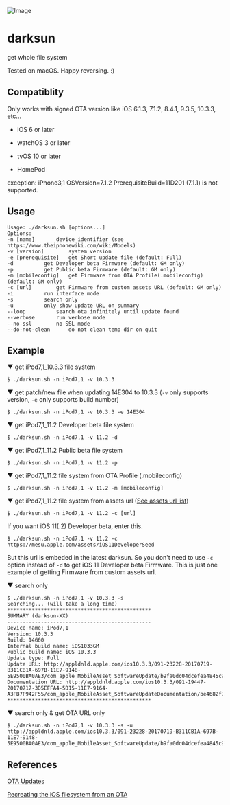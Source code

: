 ![Image](https://farm5.staticflickr.com/4212/35116006470_677981dc18_b.jpg)

# darksun

get whole file system

Tested on macOS. Happy reversing. :)

## Compatiblity

Only works with signed OTA version like iOS 6.1.3, 7.1.2, 8.4.1, 9.3.5, 10.3.3, etc...

- iOS 6 or later

- watchOS 3 or later

- tvOS 10 or later

- HomePod

exception: iPhone3,1 OSVersion=7.1.2 PrerequisiteBuild=11D201 (7.1.1) is not supported.

## Usage

	Usage: ./darksun.sh [options...]
	Options:
	-n [name]		device identifier (see https://www.theiphonewiki.com/wiki/Models)
	-v [version]		system version
	-e [prerequisite]	get Short update file (default: Full)
	-d			get Developer beta Firmware (default: GM only)
	-p			get Public beta Firmware (default: GM only)
	-m [mobileconfig]	get Firmware from OTA Profile(.mobileconfig) (default: GM only)
	-c [url]		get Firmware from custom assets URL (default: GM only)
	-i			run interface mode
	-s			search only
	-u			only show update URL on summary
	--loop			search ota infinitely until update found
	--verbose		run verbose mode
	--no-ssl		no SSL mode
	--do-not-clean		do not clean temp dir on quit

## Example

▼ get iPod7,1_10.3.3 file system

	$ ./darksun.sh -n iPod7,1 -v 10.3.3

▼ get patch/new file when updating 14E304 to 10.3.3 (`-v` only supports version, `-e` only supports build number)

	$ ./darksun.sh -n iPod7,1 -v 10.3.3 -e 14E304

▼ get iPod7,1_11.2 Developer beta file system

	$ ./darksun.sh -n iPod7,1 -v 11.2 -d

▼ get iPod7,1_11.2 Public beta file system

	$ ./darksun.sh -n iPod7,1 -v 11.2 -p

▼ get iPod7,1_11.2 file system from OTA Profile (.mobileconfig)

	$ ./darksun.sh -n iPod7,1 -v 11.2 -m [mobileconfig]

▼ get iPod7,1_11.2 file system from assets url ([See assets url list](https://www.theiphonewiki.com/wiki/OTA_Updates#External_links))

	$ ./darksun.sh -n iPod7,1 -v 11.2 -c [url]

If you want iOS 11(.2) Developer beta, enter this.

	$ ./darksun.sh -n iPod7,1 -v 11.2 -c https://mesu.apple.com/assets/iOS11DeveloperSeed

But this url is embeded in the latest darksun. So you don't need to use `-c` option instead of `-d` to get iOS 11 Developer beta Firmware. This is just one example of getting Firmware from custom assets url.

▼ search only
	
	$ ./darksun.sh -n iPod7,1 -v 10.3.3 -s
	Searching... (will take a long time)
	***********************************************
	SUMMARY (darksun-XX)
	-----------------------------------------------
	Device name: iPod7,1
	Version: 10.3.3
	Build: 14G60
	Internal build name: iOS1033GM
	Public build name: iOS 10.3.3
	Update type: Full
	Update URL: http://appldnld.apple.com/ios10.3.3/091-23228-20170719-B311CB1A-697B-11E7-9148-5E9500BA0AE3/com_apple_MobileAsset_SoftwareUpdate/b9fa0dc04dcefea4845c9ceeb2e7e80efc9e9ee6.zip
	Documentation URL: http://appldnld.apple.com/ios10.3.3/091-19447-20170717-3D5EFFA4-5D15-11E7-9164-A3FB7F942F55/com_apple_MobileAsset_SoftwareUpdateDocumentation/be4682f7d73df18e439955e0f128a3b5b81dbe14.zip
	***********************************************

▼ search only & get OTA URL only

	$ ./darksun.sh -n iPod7,1 -v 10.3.3 -s -u
	http://appldnld.apple.com/ios10.3.3/091-23228-20170719-B311CB1A-697B-11E7-9148-5E9500BA0AE3/com_apple_MobileAsset_SoftwareUpdate/b9fa0dc04dcefea4845c9ceeb2e7e80efc9e9ee6.zip

## References

[OTA Updates](https://www.theiphonewiki.com/wiki/OTA_Updates)

[Recreating the iOS filesystem from an OTA](http://newosxbook.com/articles/OTA3.html)
